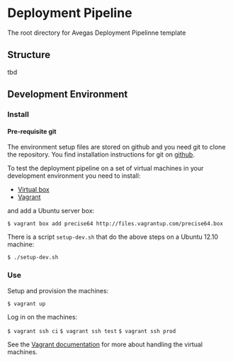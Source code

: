 Deployment Pipeline
===================

The root directory for Avegas Deployment Pipelinne template

Structure
---------
tbd


Development Environment
-----------------------

### Install ###

#### Pre-requisite git
The environment setup files are stored on github and you need git to clone the repository.
You find installation instructions for git on [github](https://help.github.com/articles/set-up-git).

To test the deployment pipeline on a set of virtual machines in your development environment you need to install:

* [Virtual box](https://www.virtualbox.org/wiki/Downloads)
* [Vagrant](http://docs.vagrantup.com/v2/installation/index.html)

and add a Ubuntu server box:

`$ vagrant box add precise64 http://files.vagrantup.com/precise64.box`

There is a script `setup-dev.sh` that do the above steps on a Ubuntu 12.10 machine:

`$ ./setup-dev.sh`

### Use ###

Setup and provision the machines:

`$ vagrant up`

Log in on the machines:

`$ vagrant ssh ci`
`$ vagrant ssh test`
`$ vagrant ssh prod`

See the [Vagrant documentation](http://docs.vagrantup.com/v2/) for more about handling the virtual machines.

